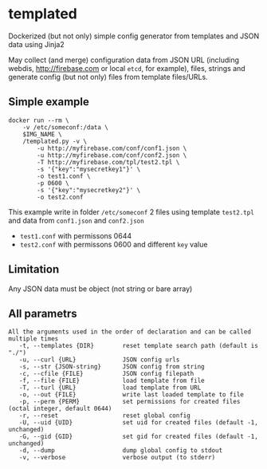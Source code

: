# templated

Dockerized (but not only) simple config generator from templates and JSON data using Jinja2

May collect (and merge) configuration data from JSON URL (including webdis, http://firebase.com or local `etcd`, for example), files, strings and generate config (but not only) files from template files/URLs.

## Simple example
```
docker run --rm \
    -v /etc/someconf:/data \
    $IMG_NAME \
    /templated.py -v \
        -u http://myfirebase.com/conf/conf1.json \
        -u http://myfirebase.com/conf/conf2.json \
        -T http://myfirebase.com/tpl/test2.tpl \
        -s '{"key":"mysecretkey1"}' \
        -o test1.conf \
        -p 0600 \
        -s '{"key":"mysecretkey2"}' \
        -o test2.conf
```
This example write in folder `/etc/someconf` 2 files using template `test2.tpl` and data from `conf1.json` and `conf2.json`

* `test1.conf` with permissons 0644
* `test2.conf` with permissons 0600 and different `key` value

## Limitation
Any JSON data must be object (not string or bare array)

## All parametrs
```
All the arguments used in the order of declaration and can be called multiple times
   -t, --templates {DIR}        reset template search path (default is "./")
   -u, --curl {URL}             JSON config urls
   -s, --str {JSON-string}      JSON config from string
   -c, --cfile {FILE}           JSON config filepath
   -f, --file {FILE}            load template from file
   -T, --turl {URL}             load template from URL
   -o, --out {FILE}             write last loaded template to file
   -p, --perm {PERM}            set permissions for created files (octal integer, default 0644)
   -r, --reset                  reset global config
   -U, --uid {UID}              set uid for created files (default -1, unchanged)
   -G, --gid {GID}              set gid for created files (default -1, unchanged)
   -d, --dump                   dump global config to stdout
   -v, --verbose                verbose output (to stderr)
```
